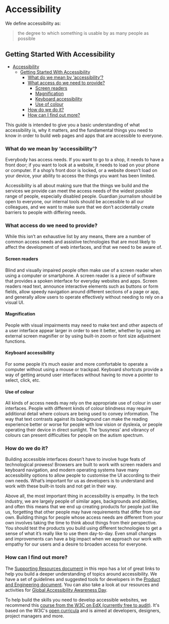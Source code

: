 # Accessibility

We define accessibility as:

> the degree to which something is usable by as many people as possible

## Getting Started With Accessibility

- [Accessibility](#accessibility)
  - [Getting Started With Accessibility](#getting-started-with-accessibility)
    - [What do we mean by ‘accessibility’?](#what-do-we-mean-by-accessibility)
    - [What access do we need to provide?](#what-access-do-we-need-to-provide)
      - [Screen readers](#screen-readers)
      - [Magnification](#magnification)
      - [Keyboard accessibility](#keyboard-accessibility)
      - [Use of colour](#use-of-colour)
    - [How do we do it?](#how-do-we-do-it)
    - [How can I find out more?](#how-can-i-find-out-more)

This guide is intended to give you a basic understanding of what accessibility is, why it matters, and the fundamental things you need to know in order to build web pages and apps that are accessible to everyone.

### What do we mean by ‘accessibility’?

Everybody has access needs. If you want to go to a shop, it needs to have a front door; if you want to look at a website, it needs to load on your phone or computer. If a shop’s front door is locked, or a website doesn’t load on your device, your ability to access the things you want has been limited.

Accessibility is all about making sure that the things we build and the services we provide can meet the access needs of the widest possible range of people, especially disabled people. Guardian journalism should be open to everyone, our internal tools should be accessible to all our colleagues, and we want to make sure that we don’t accidentally create barriers to people with differing needs.

### What access do we need to provide?

While this isn’t an exhaustive list by any means, there are a number of common access needs and assistive technologies that are most likely to affect the development of web interfaces, and that we need to be aware of.

#### Screen readers

Blind and visually impaired people often make use of a screen reader when using a computer or smartphone. A screen reader is a piece of software that provides a spoken interface for everyday websites and apps. Screen readers read text, announce interactive elements such as buttons or form fields, allow speedy navigation around different sections of a page or app, and generally allow users to operate effectively without needing to rely on a visual UI.

#### Magnification

People with visual impairments may need to make text and other aspects of a user interface appear larger in order to see it better, whether by using an external screen magnifier or by using built-in zoom or font size adjustment functions.

#### Keyboard accessibility

For some people it’s much easier and more comfortable to operate a computer without using a mouse or trackpad. Keyboard shortcuts provide a way of getting around user interfaces without having to move a pointer to select, click, etc.

#### Use of colour

All kinds of access needs may rely on the appropriate use of colour in user interfaces. People with different kinds of colour blindness may require additional detail where colours are being used to convey information. The way that text contrasts against its background can make the reading experience better or worse for people with low vision or dyslexia, or people operating their device in direct sunlight. The ‘busyness’ and vibrancy of colours can present difficulties for people on the autism spectrum.

### How do we do it?

Building accessible interfaces doesn’t have to involve huge feats of technological prowess! Browsers are built to work with screen readers and keyboard navigation, and modern operating systems have many accessibility options to allow people to customise the UI according to their own needs. What’s important for us as developers is to understand and work with these built-in tools and not get in their way.

Above all, the most important thing in accessibility is empathy. In the tech industry, we are largely people of similar ages, backgrounds and abilities, and often this means that we end up creating products for people just like us, forgetting that other people may have requirements that differ from our own. Building things for people whose access needs are different from your own involves taking the time to think about things from their perspective. You should test the products you build using different technologies to get a sense of what it’s really like to use them day-to-day. Even small changes and improvements can have a big impact when we approach our work with empathy for our users and a desire to broaden access for everyone.

### How can I find out more?

The [Supporting Resources document](supporting-resources.md) in this repo has a lot of great links to help you build a deeper understanding of topics around accessibility. We have a set of guidelines and suggested tools for developers in the [Product and Engineering document](product-and-engineering.md). You can also take a look at our resources and activities for [Global Accessibility Awareness Day](global-accessibility-awareness-day).

To help build the skills you need to develop accessible websites, we recommend this [course from the W3C on EdX (currently free to audit)](https://www.edx.org/course/web-accessibility-introduction). It's based on the W3C's [open curricula](https://www.w3.org/WAI/curricula/) and is aimed at developers, designers, project managers and more.
